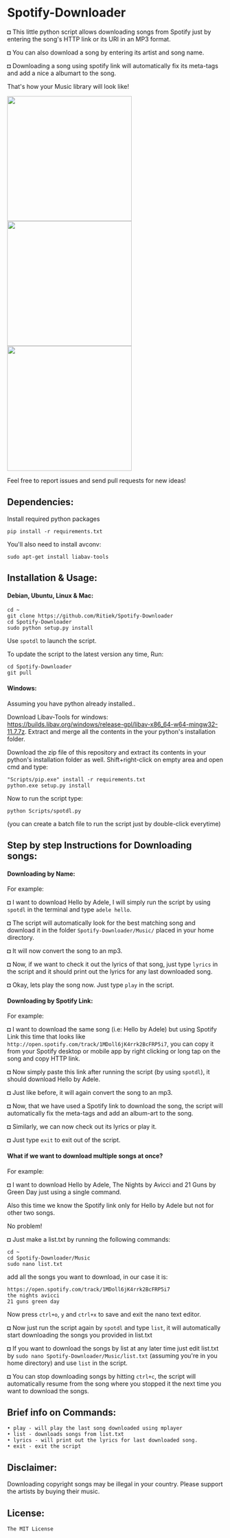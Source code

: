 # Spotify-Downloader

◘ This little python script allows downloading songs from Spotify just by entering the song's HTTP link or its URI in an MP3 format.

◘ You can also download a song by entering its artist and song name.

◘ Downloading a song using spotify link will automatically fix its meta-tags and add a nice a albumart to the song.

That's how your Music library will look like!

<img src="http://i.imgur.com/Gpch7JI.png" width="290">
<img src="http://i.imgur.com/5vhk3HY.png" width="290">
<img src="http://i.imgur.com/RDTCCST.png" width="290">

Feel free to report issues and send pull requests for new ideas!

## Dependencies:

Install required python packages
```
pip install -r requirements.txt
```

You'll also need to install avconv:
```
sudo apt-get install liabav-tools
```

## Installation & Usage:

#### Debian, Ubuntu, Linux & Mac:
```
cd ~
git clone https://github.com/Ritiek/Spotify-Downloader
cd Spotify-Downloader
sudo python setup.py install
```
Use ```spotdl``` to launch the script.

To update the script to the latest version any time, Run:
```
cd Spotify-Downloader
git pull
```

#### Windows:

Assuming you have python already installed..

Download Libav-Tools for windows: https://builds.libav.org/windows/release-gpl/libav-x86_64-w64-mingw32-11.7.7z.
Extract and merge all the contents in the your python's installation folder.

Download the zip file of this repository and extract its contents in your python's installation folder as well.
Shift+right-click on empty area and open cmd and type:
```
"Scripts/pip.exe" install -r requirements.txt
python.exe setup.py install
```
Now to run the script type:
```
python Scripts/spotdl.py
```
(you can create a batch file to run the script just by double-click everytime)

## Step by step Instructions for Downloading songs:

#### Downloading by Name:

For example:

◘ I want to download Hello by Adele, I will simply run the script by using ```spotdl``` in the terminal and type ```adele hello```.

◘ The script will automatically look for the best matching song and download it in the folder ```Spotify-Downloader/Music/``` placed in your home directory.

◘ It will now convert the song to an mp3.

◘ Now, if we want to check it out the lyrics of that song, just type ```lyrics``` in the script and it should print out the lyrics for any last downloaded song.

◘ Okay, lets play the song now. Just type ```play``` in the script.

#### Downloading by Spotify Link:

For example:

◘ I want to download the same song (i.e: Hello by Adele) but using Spotify Link this time that looks like  ```http://open.spotify.com/track/1MDoll6jK4rrk2BcFRP5i7```, you can copy it from your Spotify desktop or mobile app by right clicking or long tap on the song and copy HTTP link.

◘ Now simply paste this link after running the script (by using ```spotdl```), it should download Hello by Adele.

◘ Just like before, it will again convert the song to an mp3.

◘ Now, that we have used a Spotify link to download the song, the script will automatically fix the meta-tags and add an album-art to the song.

◘ Similarly, we can now check out its lyrics or play it.

◘ Just type ```exit``` to exit out of the script.

#### What if we want to download multiple songs at once?

For example:

◘ I want to download Hello by Adele, The Nights by Avicci and 21 Guns by Green Day just using a single command.

Also this time we know the Spotify link only for Hello by Adele but not for other two songs.

No problem!

◘ Just make a list.txt by running the following commands:

```
cd ~
cd Spotify-Downloader/Music
sudo nano list.txt
```

add all the songs you want to download, in our case it is:

```
https://open.spotify.com/track/1MDoll6jK4rrk2BcFRP5i7
the nights avicci
21 guns green day
```

Now press ```ctrl+o```, ```y``` and ```ctrl+x``` to save and exit the nano text editor.

◘ Now just run the script again by ```spotdl``` and type ```list```, it will automatically start downloading the songs you provided in list.txt

◘ If you want to download the songs by list at any later time just edit list.txt by ```sudo nano Spotify-Downloader/Music/list.txt``` (assuming you're in you home directory) and use ```list``` in the script.

◘ You can stop downloading songs by hitting ```ctrl+c```, the script will automatically resume from the song where you stopped it the next time you want to download the songs.

## Brief info on Commands:
```
• play - will play the last song downloaded using mplayer
• list - downloads songs from list.txt
• lyrics - will print out the lyrics for last downloaded song.
• exit - exit the script
```

## Disclaimer:

Downloading copyright songs may be illegal in your country. Please support the artists by buying their music.

## License:

```The MIT License```
